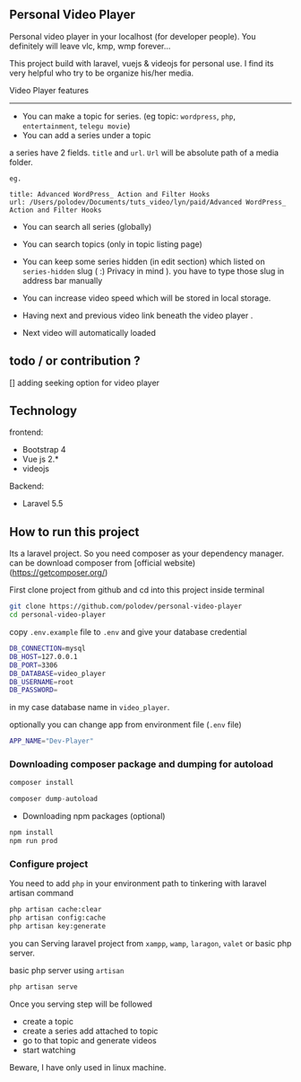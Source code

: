 ## Personal Video Player 

Personal video player in your localhost (for developer people). You definitely will leave vlc, kmp, wmp forever...

This project build with laravel, vuejs & videojs for personal use. I find its very helpful who try to be organize 
his/her media. 


Video Player features 

--------------------

* You can make a topic for series. (eg topic: `wordpress`, `php`, `entertainment`, `telegu movie`)
* You can add a series under a topic 

a series have 2 fields. `title` and `url`. `Url` will be absolute path of a media folder. 


~~~
eg.

title: Advanced WordPress_ Action and Filter Hooks
url: /Users/polodev/Documents/tuts_video/lyn/paid/Advanced WordPress_ Action and Filter Hooks

~~~

* You can search all series (globally)

* You can search topics (only in topic listing page)

* You can keep some series hidden (in edit section) which  listed on `series-hidden` slug ( :) Privacy in mind ). you have to type those slug in address bar manually

* You can increase video speed which will be stored in local storage. 

* Having next and previous video link beneath the video player . 

* Next video will automatically loaded


## todo / or contribution ?

[] adding seeking option for video player




## Technology

frontend: 

* Bootstrap 4
* Vue js 2.*
* videojs

Backend:

* Laravel 5.5

## How to run this project

Its a laravel project. So you need composer as your dependency manager. can be download composer from [official website)(https://getcomposer.org/)

First clone project from github and cd into this project inside terminal

~~~bash
git clone https://github.com/polodev/personal-video-player
cd personal-video-player
~~~

copy `.env.example` file to `.env` and give your database credential 

~~~bash
DB_CONNECTION=mysql
DB_HOST=127.0.0.1
DB_PORT=3306
DB_DATABASE=video_player
DB_USERNAME=root
DB_PASSWORD=
~~~
in my case database name in `video_player`.

optionally you can change app from environment file (`.env` file) 

~~~bash
APP_NAME="Dev-Player"
~~~

### Downloading composer package and dumping for autoload
~~~php
composer install

composer dump-autoload

~~~

* Downloading npm packages (optional)
~~~bash
npm install
npm run prod
~~~

### Configure project

You need to add `php` in your environment path to tinkering with laravel artisan command

~~~bash 
php artisan cache:clear
php artisan config:cache
php artisan key:generate
~~~

you can Serving laravel project from `xampp`, `wamp`, `laragon`, `valet` or basic php server.     


basic php server  using `artisan`

~~~bash
php artisan serve
~~~


Once you serving step will be followed 

* create a topic 
* create a series add attached to topic 
* go to that topic and generate videos
* start watching 

Beware, I have only used in linux machine. 




